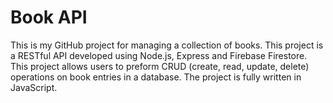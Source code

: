 # Book API
This is my GitHub project for managing a collection of books. This project is a RESTful API developed using Node.js, Express and Firebase Firestore. This project allows users to preform CRUD (create, read, update, delete) operations on book entries in a database. The project is fully written in JavaScript.
